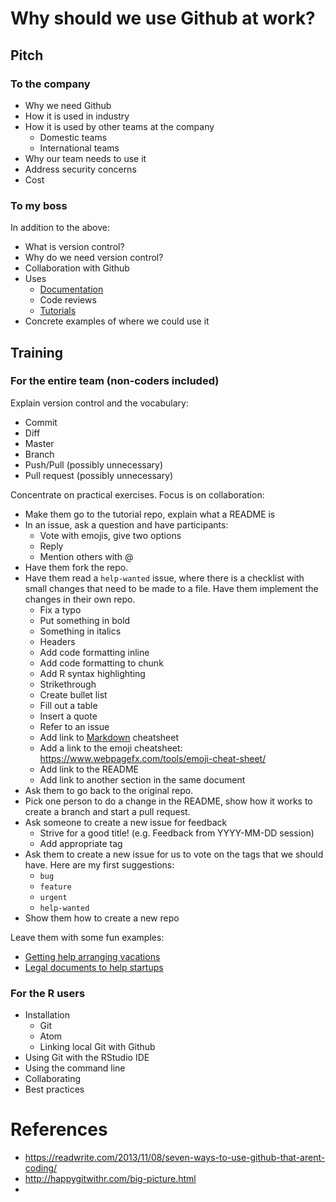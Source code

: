 # Why should we use Github at work?

## Pitch


### To the company

- Why we need Github
- How it is used in industry
- How it is used by other teams at the company
    - Domestic teams
    - International teams
- Why our team needs to use it
- Address security concerns
- Cost

### To my boss

In addition to the above:

- What is version control?
- Why do we need version control?
- Collaboration with Github
- Uses
    - [Documentation](https://github.com/INN/docs)
    - Code reviews
    - [Tutorials](https://github.com/Satalia/production-data-science)
- Concrete examples of where we could use it

## Training

### For the entire team (non-coders included)

Explain version control and the vocabulary:
- Commit
- Diff
- Master
- Branch
- Push/Pull (possibly unnecessary)
- Pull request (possibly unnecessary)

Concentrate on practical exercises. Focus is on collaboration:
- Make them go to the tutorial repo, explain what a README is
- In an issue, ask a question and have participants:
    - Vote with emojis, give two options
    - Reply
    - Mention others with @
- Have them fork the repo.
- Have them read a `help-wanted` issue, where there is a checklist with small changes that need to be made to a file. Have them implement the changes in their own repo.
    - Fix a typo
    - Put something in bold
    - Something in italics
    - Headers
    - Add code formatting inline
    - Add code formatting to chunk
    - Add R syntax highlighting
    - Strikethrough
    - Create bullet list
    - Fill out a table
    - Insert a quote
    - Refer to an issue
    - Add link to [Markdown](https://guides.github.com/features/mastering-markdown/) cheatsheet
    - Add a link to the emoji cheatsheet: https://www.webpagefx.com/tools/emoji-cheat-sheet/
    - Add link to the README
    - Add link to another section in the same document
- Ask them to go back to the original repo.
- Pick one person to do a change in the README, show how it works to create a branch and start a pull request.
- Ask someone to create a new issue for feedback
    - Strive for a good title! (e.g. Feedback from YYYY-MM-DD session)
    - Add appropriate tag
- Ask them to create a new issue for us to vote on the tags that we should have. Here are my first suggestions:
    - `bug`
    - `feature`
    - `urgent`
    - `help-wanted`
- Show them how to create a new repo

Leave them with some fun examples:
  - [Getting help arranging vacations](https://github.com/dylanegan/travel#planning)
  - [Legal documents to help startups](https://github.com/seriesseed/equity)

### For the R users

- Installation
    - Git
    - Atom
    - Linking local Git with Github
- Using Git with the RStudio IDE
- Using the command line
- Collaborating
- Best practices

# References
- https://readwrite.com/2013/11/08/seven-ways-to-use-github-that-arent-coding/
- http://happygitwithr.com/big-picture.html
-
